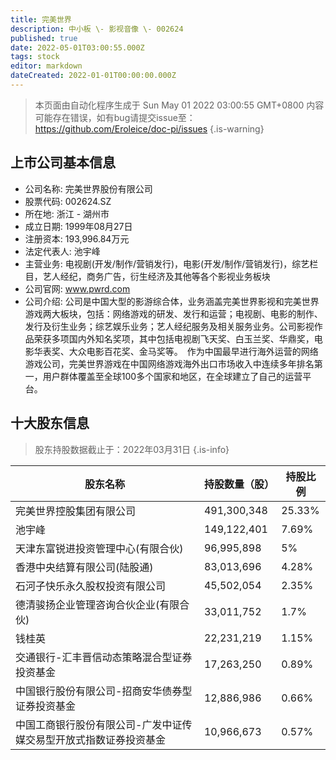 ```yaml
---
title: 完美世界
description: 中小板 \- 影视音像 \- 002624
published: true
date: 2022-05-01T03:00:55.000Z
tags: stock
editor: markdown
dateCreated: 2022-01-01T00:00:00.000Z
---
```


> 本页面由自动化程序生成于 Sun May 01 2022 03:00:55 GMT+0800
> 内容可能存在错误，如有bug请提交issue至：https://github.com/Eroleice/doc-pi/issues
{.is-warning}

## 上市公司基本信息
- 公司名称: 完美世界股份有限公司
- 股票代码: 002624.SZ
- 所在地: 浙江 - 湖州市
- 成立日期: 1999年08月27日
- 注册资本: 193,996.84万元
- 法定代表人: 池宇峰
- 主营业务: 电视剧(开发/制作/营销发行)，电影(开发/制作/营销发行)，综艺栏目，艺人经纪，商务广告，衍生经济及其他等各个影视业务板块
- 公司官网: www.pwrd.com
- 公司介绍: 公司是中国大型的影游综合体，业务涵盖完美世界影视和完美世界游戏两大板块，包括：网络游戏的研发、发行和运营；电视剧、电影的制作、发行及衍生业务；综艺娱乐业务；艺人经纪服务及相关服务业务。公司影视作品荣获多项国内外知名奖项，其中包括电视剧飞天奖、白玉兰奖、华鼎奖，电影华表奖、大众电影百花奖、金马奖等。　作为中国最早进行海外运营的网络游戏公司，完美世界游戏在中国网络游戏海外出口市场收入中连续多年排名第一，用户群体覆盖至全球100多个国家和地区，在全球建立了自己的运营平台。


## 十大股东信息
> 股东持股数据截止于：2022年03月31日
{.is-info}

| 股东名称 | 持股数量（股） | 持股比例 |
| --- | --- | --- |
| 完美世界控股集团有限公司 | 491,300,348 | 25.33% |
| 池宇峰 | 149,122,401 | 7.69% |
| 天津东富锐进投资管理中心(有限合伙) | 96,995,898 | 5% |
| 香港中央结算有限公司(陆股通) | 83,013,696 | 4.28% |
| 石河子快乐永久股权投资有限公司 | 45,502,054 | 2.35% |
| 德清骏扬企业管理咨询合伙企业(有限合伙) | 33,011,752 | 1.7% |
| 钱桂英 | 22,231,219 | 1.15% |
| 交通银行-汇丰晋信动态策略混合型证券投资基金 | 17,263,250 | 0.89% |
| 中国银行股份有限公司-招商安华债券型证券投资基金 | 12,886,986 | 0.66% |
| 中国工商银行股份有限公司-广发中证传媒交易型开放式指数证券投资基金 | 10,966,673 | 0.57% |




